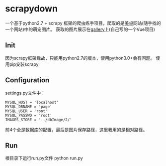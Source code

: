# scrapydown

一个基于python2.7 + scrapy 框架的爬虫练手项目，爬取的是[美卓](http://www.win4000.com/meinvtag14366_1.html)网站(随手找的一个网站)中的萌宠图片。
获取的图片展示在[gallery](https://fe2o3.club/gallery/)上(自己写的一个Vue项目)

## Init
  因为scrapy框架缘故，只能用python2.7的版本，使用python3.0+会有问题。
  使用pip安装scrapy
  
## Configuration
settings.py文件中：

    MYSQL_HOST = 'localhost'
    MYSQL_DBNAME = 'page'
    MYSQL_USER = 'root'
    MYSQL_PASSWD = 'root'
    IMAGES_STORE = '../dbImage/2/'
前4个全是数据库的配置，最后是图片保存路径，这里我用的是相对路径。

## Run
根目录下运行run.py文件
    python run.py
